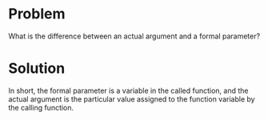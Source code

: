# Problem
What is the difference between an actual argument and a formal parameter?

# Solution
In short, the formal parameter is a variable in the called function, and the actual argument is the particular value assigned to the function variable by the calling function.